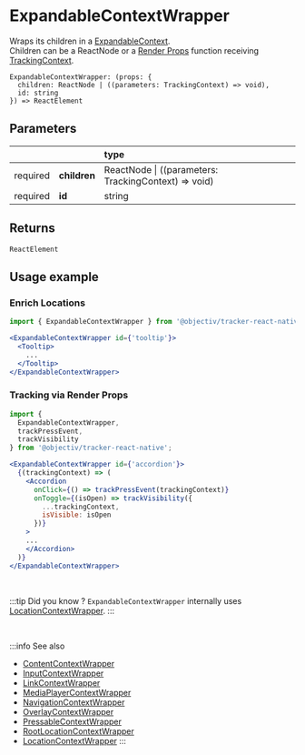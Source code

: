 # ExpandableContextWrapper

Wraps its children in a [ExpandableContext](/taxonomy/reference/location-contexts/ExpandableContext.md).  
Children can be a ReactNode or a [Render Props](https://reactjs.org/docs/render-props.html#using-props-other-than-render) function receiving [TrackingContext](/tracking/react-native/api-reference/common/providers/TrackingContext.md).

```tsx
ExpandableContextWrapper: (props: {
  children: ReactNode | ((parameters: TrackingContext) => void), 
  id: string
}) => ReactElement
```

## Parameters
|          |              | type                                                     |
|:--------:|:-------------|:---------------------------------------------------------|
| required | **children** | ReactNode &vert; ((parameters: TrackingContext) => void) |
| required | **id**       | string                                                   |

## Returns
`ReactElement`

## Usage example

### Enrich Locations

```jsx
import { ExpandableContextWrapper } from '@objectiv/tracker-react-native';
```

```jsx
<ExpandableContextWrapper id={'tooltip'}>
  <Tooltip>
    ...
  </Tooltip>
</ExpandableContextWrapper>
```

### Tracking via Render Props

```jsx
import { 
  ExpandableContextWrapper, 
  trackPressEvent, 
  trackVisibility
} from '@objectiv/tracker-react-native';
```

```jsx
<ExpandableContextWrapper id={'accordion'}>
  {(trackingContext) => (
    <Accordion
      onClick={() => trackPressEvent(trackingContext)}  
      onToggle={(isOpen) => trackVisibility({ 
        ...trackingContext, 
        isVisible: isOpen
      })}
    >
    ...
    </Accordion>
  )}
</ExpandableContextWrapper>
```

<br />

:::tip Did you know ?
`ExpandableContextWrapper` internally uses [LocationContextWrapper](/tracking/react-native/api-reference/locationWrappers/LocationContextWrapper.md).
:::

<br />

:::info See also
- [ContentContextWrapper](/tracking/react-native/api-reference/locationWrappers/ContentContextWrapper.md)
- [InputContextWrapper](/tracking/react-native/api-reference/locationWrappers/InputContextWrapper.md)
- [LinkContextWrapper](/tracking/react-native/api-reference/locationWrappers/LinkContextWrapper.md)
- [MediaPlayerContextWrapper](/tracking/react-native/api-reference/locationWrappers/MediaPlayerContextWrapper.md)
- [NavigationContextWrapper](/tracking/react-native/api-reference/locationWrappers/NavigationContextWrapper.md)
- [OverlayContextWrapper](/tracking/react-native/api-reference/locationWrappers/OverlayContextWrapper.md)
- [PressableContextWrapper](/tracking/react-native/api-reference/locationWrappers/PressableContextWrapper.md)
- [RootLocationContextWrapper](/tracking/react-native/api-reference/locationWrappers/RootLocationContextWrapper.md)
- [LocationContextWrapper](/tracking/react-native/api-reference/locationWrappers/LocationContextWrapper.md)
:::
